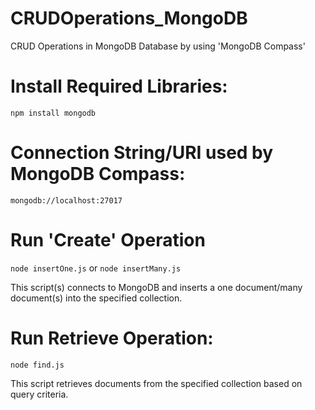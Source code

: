 # CRUDOperations_MongoDB
CRUD Operations in MongoDB Database by using 'MongoDB Compass'

# Install Required Libraries:
`npm install mongodb`

# Connection String/URI used by MongoDB Compass:
`mongodb://localhost:27017`

# Run 'Create' Operation
`node insertOne.js` or  `node insertMany.js`

This script(s) connects to MongoDB and inserts a one document/many document(s) into the specified collection.

# Run Retrieve Operation:
`node find.js`

This script retrieves documents from the specified collection based on query criteria.
